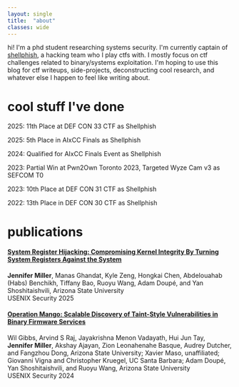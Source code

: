 ```yaml
---
layout: single
title:  "about"
classes: wide
---
```


hi! I'm a phd student researching systems security. I'm currently captain of [shellphish](https://shellphish.net), a hacking team who I play ctfs with. I mostly focus on ctf challenges related to binary/systems exploitation. I'm hoping to use this blog for ctf writeups, side-projects, deconstructing cool research, and whatever else I happen to feel like writing about.

# cool stuff I've done

2025: 11th Place at DEF CON 33 CTF as Shellphish

2025: 5th Place in AIxCC Finals as Shellphish

2024: Qualified for AIxCC Finals Event as Shellphish

2023: Partial Win at Pwn2Own Toronto 2023, Targeted Wyze Cam v3 as SEFCOM T0

2023: 10th Place at DEF CON 31 CTF as Shellphish

2022: 13th Place in DEF CON 30 CTF as Shellphish

# publications

#### [System Register Hijacking: Compromising Kernel Integrity By Turning System Registers Against the System](https://www.usenix.org/conference/usenixsecurity25/presentation/miller)
**Jennifer Miller**, Manas Ghandat, Kyle Zeng, Hongkai Chen, Abdelouahab (Habs) Benchikh, Tiffany Bao, Ruoyu Wang, Adam Doupé, and Yan Shoshitaishvili, Arizona State University \
USENIX Security 2025

#### [Operation Mango: Scalable Discovery of Taint-Style Vulnerabilities in Binary Firmware Services](https://www.usenix.org/conference/usenixsecurity24/presentation/gibbs)
Wil Gibbs, Arvind S Raj, Jayakrishna Menon Vadayath, Hui Jun Tay, **Jennifer Miller**, Akshay Ajayan, Zion Leonahenahe Basque, Audrey Dutcher, and Fangzhou Dong, Arizona State University; Xavier Maso, unaffiliated; Giovanni Vigna and Christopher Kruegel, UC Santa Barbara; Adam Doupé, Yan Shoshitaishvili, and Ruoyu Wang, Arizona State University \
USENIX Security 2024
